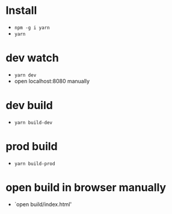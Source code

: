 # Install
- `npm -g i yarn`
- `yarn`


# dev watch
- `yarn dev`
- open localhost:8080 manually

# dev build
- `yarn build-dev`

# prod build
- `yarn build-prod`

# open build in browser manually
- `open build/index.html'
